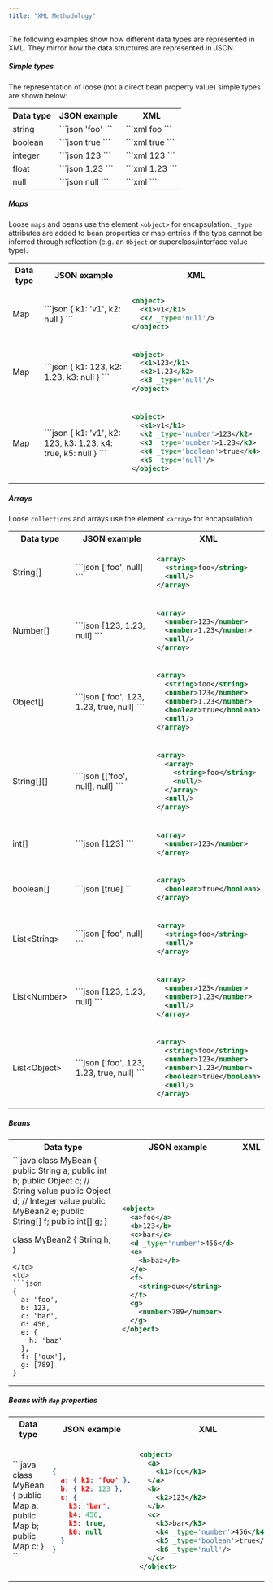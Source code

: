 ```yaml
---
title: "XML Methodology"
---
```


The following examples show how different data types are represented in XML.
They mirror how the data structures are represented in JSON.

##### Simple types

The representation of loose (not a direct bean property value) simple types are shown below:

<table class="code-table">
<tr>
<th>Data type</th>
<th>JSON example</th>
<th>XML</th>
</tr>
<tr>
<td>string</td>
<td>
```json
'foo'
```
</td>
<td>
```xml
<string>foo</string>
```
</td>
</tr>
<tr>
<td>boolean</td>
<td>
```json
true
```
</td>
<td>
```xml
<boolean>true</boolean>
```
</td>
</tr>
<tr>
<td>integer</td>
<td>
```json
123
```
</td>
<td>
```xml
<number>123</number>
```
</td>
</tr>
<tr>
<td>float</td>
<td>
```json
1.23
```
</td>
<td>
```xml
<number>1.23</number>
```
</td>
</tr>
<tr>
<td>null</td>
<td>
```json
null
```
</td>
<td>
```xml
<null/>
```
</td>
</tr>
</table>

##### Maps

Loose `maps` and beans use the element `<object>` for encapsulation.
`_type` attributes are added to bean properties or map entries if the type cannot be inferred through reflection (e.g.
an `Object` or superclass/interface value type).

<table class="code-table">
<tr>
<th>Data type</th>
<th>JSON example</th>
<th>XML</th>
</tr>
<tr>
<td>Map</td>
<td>
```json
{
  k1: 'v1',
  k2: null
}
```
</td>
<td>

```xml
<object>
  <k1>v1</k1>
  <k2 _type='null'/>
</object>
```

</td>
</tr>
<tr>
<td>Map</td>
<td>
```json
{
  k1: 123,
  k2: 1.23,
  k3: null
}
```
</td>
<td>

```xml
<object>
  <k1>123</k1>
  <k2>1.23</k2>
  <k3 _type='null'/>
</object>
```

</td>
</tr>
<tr>
<td>Map</td>
<td>
```json
{
  k1: 'v1',
  k2: 123,
  k3: 1.23,
  k4: true,
  k5: null
}
```
</td>
<td>

```xml
<object>
  <k1>v1</k1>
  <k2 _type='number'>123</k2>
  <k3 _type='number'>1.23</k3>
  <k4 _type='boolean'>true</k4>
  <k5 _type='null'/>
</object>
```

</td>
</tr>
</table>

##### Arrays

Loose `collections` and arrays use the element `<array>` for encapsulation.

<table class="code-table">
<tr>
<th>Data type</th>
<th>JSON example</th>
<th>XML</th>
</tr>
<tr>
<td>String[]</td>
<td>
```json
['foo', null]
```
</td>
<td>

```xml
<array>
  <string>foo</string>
  <null/>
</array>
```

</td>
</tr>
<tr>
<td>Number[]</td>
<td>
```json
[123, 1.23, null]
```
</td>
<td>

```xml
<array>
  <number>123</number>
  <number>1.23</number>
  <null/>
</array>
```

</td>
</tr>
<tr>
<td>Object[]</td>
<td>
```json
['foo', 123, 1.23, true, null]
```
</td>
<td>

```xml
<array>
  <string>foo</string>
  <number>123</number>
  <number>1.23</number>
  <boolean>true</boolean>
  <null/>
</array>
```

</td>
</tr>
<tr>
<td>String[][]</td>
<td>
```json
[['foo', null], null]
```
</td>
<td>

```xml
<array>
  <array>
    <string>foo</string>
    <null/>
  </array>
  <null/>
</array>
```

</td>
</tr>
<tr>
<td>int[]</td>
<td>
```json
[123]
```
</td>
<td>

```xml
<array>
  <number>123</number>
</array>
```

</td>
</tr>
<tr>
<td>boolean[]</td>
<td>
```json
[true]
```
</td>
<td>

```xml
<array>
  <boolean>true</boolean>
</array>
```

</td>
</tr>
<tr>
<td>List&lt;String&gt;</td>
<td>
```json
['foo', null]
```
</td>
<td>

```xml
<array>
  <string>foo</string>
  <null/>
</array>
```

</td>
</tr>
<tr>
<td>List&lt;Number&gt;</td>
<td>
```json
[123, 1.23, null]
```
</td>
<td>

```xml
<array>
  <number>123</number>
  <number>1.23</number>
  <null/>
</array>
```

</td>
</tr>
<tr>
<td>List&lt;Object&gt;</td>
<td>
```json
['foo', 123, 1.23, true, null]
```
</td>
<td>

```xml
<array>
  <string>foo</string>
  <number>123</number>
  <number>1.23</number>
  <boolean>true</boolean>
  <null/>
</array>
```

</td>
</tr>
</table>

##### Beans

<table class="code-table">
<tr>
<th>Data type</th>
<th>JSON example</th>
<th>XML</th>
</tr>
<tr>
<td>
```java
class MyBean {
  public String a;
  public int b;
  public Object c;  // String value
  public Object d;  // Integer value
  public MyBean2 e;
  public String[] f;
  public int[] g;
}

class MyBean2 {
  String h;
}
```
</td>
<td>
```json
{
  a: 'foo',
  b: 123,
  c: 'bar',
  d: 456,
  e: {
    h: 'baz'
  },
  f: ['qux'],
  g: [789]
}
```
</td>
<td>

```xml
<object>
  <a>foo</a>
  <b>123</b>
  <c>bar</c>
  <d _type='number'>456</d>
  <e>
    <h>baz</h>
  </e>
  <f>
    <string>qux</string>
  </f>
  <g>
    <number>789</number>
  </g>
</object>
```

</td>
</tr>
</table>

##### Beans with `Map` properties

<table class="code-table">
<tr>
<th>Data type</th>
<th>JSON example</th>
<th>XML</th>
</tr>
<tr>
<td>
```java
class MyBean {
  public Map<String,String> a;
  public Map<String,Number> b;
  public Map<String,Object> c;
}
```
</td>
<td>

```json
{
  a: { k1: 'foo' },
  b: { k2: 123 },
  c: {
    k3: 'bar',
    k4: 456,
    k5: true,
    k6: null
  }
}
```

</td>
<td>

```xml
<object>
  <a>
    <k1>foo</k1>
  </a>
  <b>
    <k2>123</k2>
  </b>
  <c>
    <k3>bar</k3>
    <k4 _type='number'>456</k4>
    <k5 _type='boolean'>true</k5>
    <k6 _type='null'/>
  </c>
</object>
```

</td>
</tr>
</table>
